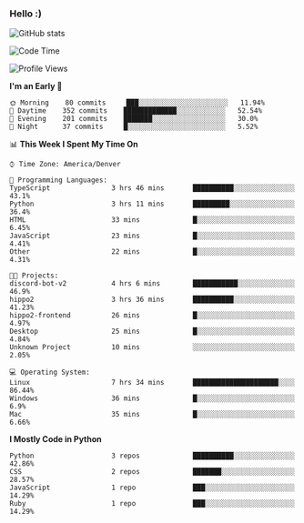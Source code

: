 ### Hello :)

![GitHub stats](https://github-readme-stats.vercel.app/api?username=neverabsolute&count_private=true&include_all_commits=true&bg_color=0D1117&text_color=F3F3F3&title_color=E1E1E1)

<!--START_SECTION:waka-->
![Code Time](http://img.shields.io/badge/Code%20Time-578%20hrs%202%20mins-blue)

![Profile Views](http://img.shields.io/badge/Profile%20Views-1-blue)

**I'm an Early 🐤** 

```text
🌞 Morning    80 commits     ███░░░░░░░░░░░░░░░░░░░░░░   11.94% 
🌆 Daytime    352 commits    █████████████░░░░░░░░░░░░   52.54% 
🌃 Evening    201 commits    ███████░░░░░░░░░░░░░░░░░░   30.0% 
🌙 Night      37 commits     █░░░░░░░░░░░░░░░░░░░░░░░░   5.52%

```


📊 **This Week I Spent My Time On** 

```text
⌚︎ Time Zone: America/Denver

💬 Programming Languages: 
TypeScript               3 hrs 46 mins       ██████████░░░░░░░░░░░░░░░   43.1% 
Python                   3 hrs 11 mins       █████████░░░░░░░░░░░░░░░░   36.4% 
HTML                     33 mins             █░░░░░░░░░░░░░░░░░░░░░░░░   6.45% 
JavaScript               23 mins             █░░░░░░░░░░░░░░░░░░░░░░░░   4.41% 
Other                    22 mins             █░░░░░░░░░░░░░░░░░░░░░░░░   4.31%

🐱‍💻 Projects: 
discord-bot-v2           4 hrs 6 mins        ███████████░░░░░░░░░░░░░░   46.9% 
hippo2                   3 hrs 36 mins       ██████████░░░░░░░░░░░░░░░   41.23% 
hippo2-frontend          26 mins             █░░░░░░░░░░░░░░░░░░░░░░░░   4.97% 
Desktop                  25 mins             █░░░░░░░░░░░░░░░░░░░░░░░░   4.84% 
Unknown Project          10 mins             ░░░░░░░░░░░░░░░░░░░░░░░░░   2.05%

💻 Operating System: 
Linux                    7 hrs 34 mins       █████████████████████░░░░   86.44% 
Windows                  36 mins             █░░░░░░░░░░░░░░░░░░░░░░░░   6.9% 
Mac                      35 mins             █░░░░░░░░░░░░░░░░░░░░░░░░   6.66%

```

**I Mostly Code in Python** 

```text
Python                   3 repos             ██████████░░░░░░░░░░░░░░░   42.86% 
CSS                      2 repos             ███████░░░░░░░░░░░░░░░░░░   28.57% 
JavaScript               1 repo              ███░░░░░░░░░░░░░░░░░░░░░░   14.29% 
Ruby                     1 repo              ███░░░░░░░░░░░░░░░░░░░░░░   14.29%

```



<!--END_SECTION:waka-->
